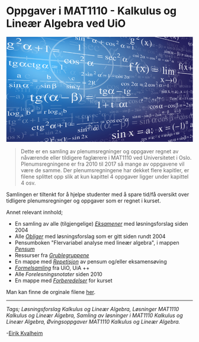 ﻿# Oppgaver i MAT1110 - Kalkulus og Lineær Algebra ved UiO
![](img/calculus.jpg)
>Dette er en samling av plenumsregninger og oppgaver regnet av nåværende eller tildigere faglærere i MAT1110 ved Universitetet i Oslo. Plenumsregningene er fra 2010 til 2017 så mange av oppgavene vil være de samme. Der plenumsregningene har dekket flere kapitler, er filene splittet opp slik at kun kapittel 4 oppgaver ligger under kapittel 4 osv.

 Samlingen er tiltenkt for å hjelpe studenter med å spare tid/få oversikt over tidligere plenumsregninger og oppgaver som er regnet i kurset.

 Annet relevant innhold;
 - En samling av alle (tilgjengelige) [_Eksamener_](https://github.com/KvalheimRacing/MAT1110-Kalkulus-Linear-Algebra/tree/master/Eksamener) med løsningsforslag siden 2004
 - Alle [_Obliger_](https://github.com/KvalheimRacing/MAT1110-Kalkulus-Linear-Algebra/tree/master/Obliger) med løsningsforslag som er gitt siden rundt 2004
 - Pensumboken "Flervariabel analyse med lineær algebra", i mappen [_Pensum_](https://github.com/KvalheimRacing/MAT1110-Kalkulus-Linear-Algebra/tree/master/Pensum)
 - Ressurser fra [_Grublegruppene_](https://github.com/KvalheimRacing/MAT1110-Kalkulus-Linear-Algebra/tree/master/Gruble)
 - En mappe med [_Repetisjon_](https://github.com/KvalheimRacing/MAT1110-Kalkulus-Linear-Algebra/tree/master/Repetisjon) av pensum og/eller eksamensøving
 - [_Formelsamling_](https://github.com/KvalheimRacing/MAT1110-Kalkulus-Linear-Algebra/tree/master/Formelsamlinger) fra UiO, UiA ++
 - Alle _Forelesningsnotater_ siden 2010
 - En mappe med [_Forberedelser_](https://github.com/KvalheimRacing/MAT1110-Kalkulus-Linear-Algebra/tree/master/Forberedelser) for kurset

Man kan finne de orginale filene [her](http://www.uio.no/studier/emner/matnat/math/MAT1110/).
 ___

 *Tags; Løsningsforslag Kalkulus og Lineær Algebra, Løsninger MAT1110 Kalkulus og Lineær Algebra, Samling av løsninger i MAT1110 Kalkulus og Lineær Algebra, Øvingsoppgaver MAT1110 Kalkulus og Lineær Algebra.*

 -[Eirik Kvalheim](https://www.linkedin.com/in/eirik-kvalheim-12157558/)


